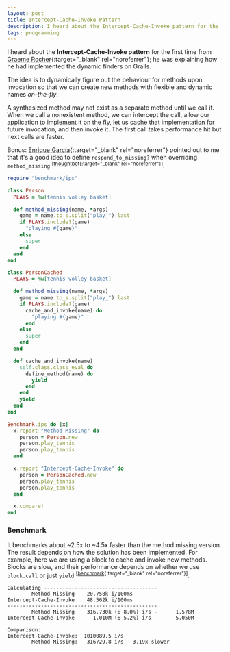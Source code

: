 ```yaml
---
layout: post
title: Intercept-Cache-Invoke Pattern
description: I heard about the Intercept-Cache-Invoke pattern for the first time from Graeme Rocher implementing the dynamic finders on Grails.
tags: programming
---
```


I heard about the **Intercept-Cache-Invoke pattern** for the first time from
[Graeme Rocher][4]{:target="_blank" rel="noreferrer"}; he was explaining how he had implemented the dynamic finders on Grails.

The idea is to dynamically figure out the behaviour for methods upon invocation
so that we can create new methods with flexible and dynamic names *on-the-fly*.

A synthesized method may not exist as a separate method until we call it. When
we call a nonexistent method, we can intercept the call, allow our
application to implement it on the fly, let us cache that implementation for
future invocation, and then invoke it. The first call takes performance hit but
next calls are faster.

Bonus: [Enrique García][2]{:target="_blank" rel="noreferrer"} pointed out to me that it's a good idea to
define `respond_to_missing?` when overriding `method_missing` <sup>[[thoughtbot][3]{:target="_blank" rel="noreferrer"}]</sup>.

```ruby
require "benchmark/ips"

class Person
  PLAYS = %w[tennis volley basket]

  def method_missing(name, *args)
    game = name.to_s.split("play_").last
    if PLAYS.include?(game)
      "playing #{game}"
    else
      super
    end
  end
end

class PersonCached
  PLAYS = %w[tennis volley basket]

  def method_missing(name, *args)
    game = name.to_s.split("play_").last
    if PLAYS.include?(game)
      cache_and_invoke(name) do
        "playing #{game}"
      end
    else
      super
    end
  end

  def cache_and_invoke(name)
    self.class.class_eval do
      define_method(name) do
        yield
      end
    end
    yield
  end
end

Benchmark.ips do |x|
  x.report "Method Missing" do
    person = Person.new
    person.play_tennis
    person.play_tennis
  end

  x.report "Intercept-Cache-Invoke" do
    person = PersonCached.new
    person.play_tennis
    person.play_tennis
  end

  x.compare!
end
```


### Benchmark

It benchmarks about ~2.5x to ~4.5x faster than the method missing version. The
result depends on how the solution has been implemented. For example, here
we are using a block to cache and invoke new methods. Blocks are slow, and their
performance depends on whether we use `block.call` or just `yield`
<sup>[[benchmark][1]{:target="_blank" rel="noreferrer"}]</sup>.

    Calculating -------------------------------------
            Method Missing    20.758k i/100ms
    Intercept-Cache-Invoke    48.562k i/100ms
    -------------------------------------------------
            Method Missing    316.730k (± 8.0%) i/s -      1.578M
    Intercept-Cache-Invoke      1.010M (± 5.2%) i/s -      5.050M

    Comparison:
    Intercept-Cache-Invoke:  1010089.5 i/s
            Method Missing:   316729.8 i/s - 3.19x slower


[1]: https://github.com/JuanitoFatas/fast-ruby#proccall-and-block-arguments-vs-yieldcode
[2]: https://x.com/otikik
[3]: https://robots.thoughtbot.com/always-define-respond-to-missing-when-overriding
[4]: https://x.com/graemerocher
